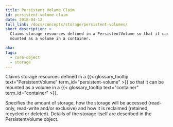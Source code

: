 ```yaml
---
title: Persistent Volume Claim
id: persistent-volume-claim
date: 2018-04-12
full_link: /docs/concepts/storage/persistent-volumes/
short_description: >
  Claims storage resources defined in a PersistentVolume so that it can be
  mounted as a volume in a container.

aka:
tags:
  - core-object
  - storage
---
```


Claims storage resources defined in a
{{< glossary_tooltip text="PersistentVolume" term_id="persistent-volume" >}} so
that it can be mounted as a volume in a
{{< glossary_tooltip text="container" term_id="container" >}}.

<!--more-->

Specifies the amount of storage, how the storage will be accessed (read-only,
read-write and/or exclusive) and how it is reclaimed (retained, recycled or
deleted). Details of the storage itself are described in the PersistentVolume
object.
